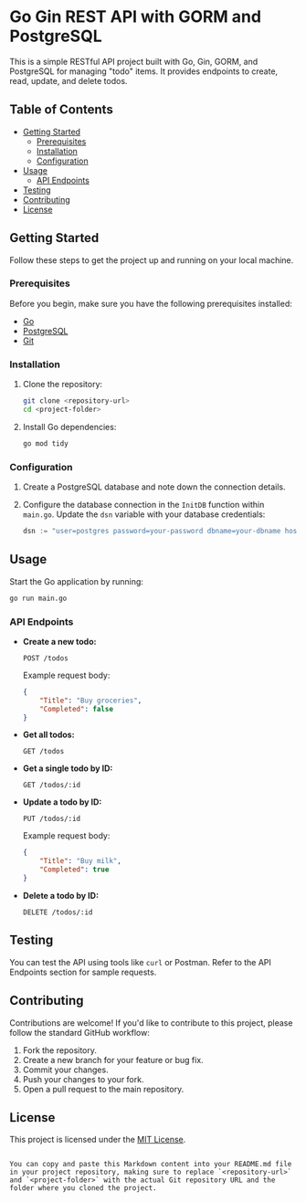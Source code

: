 
# Go Gin REST API with GORM and PostgreSQL

This is a simple RESTful API project built with Go, Gin, GORM, and PostgreSQL for managing "todo" items. It provides endpoints to create, read, update, and delete todos.

## Table of Contents

- [Getting Started](#getting-started)
  - [Prerequisites](#prerequisites)
  - [Installation](#installation)
  - [Configuration](#configuration)
- [Usage](#usage)
  - [API Endpoints](#api-endpoints)
- [Testing](#testing)
- [Contributing](#contributing)
- [License](#license)

## Getting Started

Follow these steps to get the project up and running on your local machine.

### Prerequisites

Before you begin, make sure you have the following prerequisites installed:

- [Go](https://golang.org/)
- [PostgreSQL](https://www.postgresql.org/)
- [Git](https://git-scm.com/)

### Installation

1. Clone the repository:

   ```bash
   git clone <repository-url>
   cd <project-folder>
   ```

2. Install Go dependencies:

   ```bash
   go mod tidy
   ```

### Configuration

1. Create a PostgreSQL database and note down the connection details.

2. Configure the database connection in the `InitDB` function within `main.go`. Update the `dsn` variable with your database credentials:

   ```go
   dsn := "user=postgres password=your-password dbname=your-dbname host=your-hostname port=5432 sslmode=disable"
   ```

## Usage

Start the Go application by running:

```bash
go run main.go
```

### API Endpoints

- **Create a new todo:**
  
  ```
  POST /todos
  ```
  
  Example request body:
  ```json
  {
      "Title": "Buy groceries",
      "Completed": false
  }
  ```

- **Get all todos:**

  ```
  GET /todos
  ```

- **Get a single todo by ID:**

  ```
  GET /todos/:id
  ```

- **Update a todo by ID:**

  ```
  PUT /todos/:id
  ```

  Example request body:
  ```json
  {
      "Title": "Buy milk",
      "Completed": true
  }
  ```

- **Delete a todo by ID:**

  ```
  DELETE /todos/:id
  ```

## Testing

You can test the API using tools like `curl` or Postman. Refer to the API Endpoints section for sample requests.

## Contributing

Contributions are welcome! If you'd like to contribute to this project, please follow the standard GitHub workflow:

1. Fork the repository.
2. Create a new branch for your feature or bug fix.
3. Commit your changes.
4. Push your changes to your fork.
5. Open a pull request to the main repository.

## License

This project is licensed under the [MIT License](LICENSE).
```

You can copy and paste this Markdown content into your README.md file in your project repository, making sure to replace `<repository-url>` and `<project-folder>` with the actual Git repository URL and the folder where you cloned the project.
